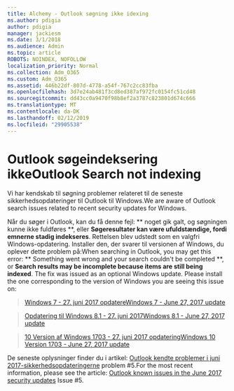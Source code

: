 ```yaml
---
title: Alchemy - Outlook søgning ikke idexing
ms.author: pdigia
author: pdigia
manager: jackiesm
ms.date: 3/1/2018
ms.audience: Admin
ms.topic: article
ROBOTS: NOINDEX, NOFOLLOW
localization_priority: Normal
ms.collection: Adm_O365
ms.custom: Adm_O365
ms.assetid: 446b22df-807d-4778-a54f-767c2cc83fba
ms.openlocfilehash: 3d7e24ab481f3cd8ed387af972fc0154fc51cd48
ms.sourcegitcommit: dd43cc0a9470f98b8ef2a3787c823801d674c666
ms.translationtype: MT
ms.contentlocale: da-DK
ms.lasthandoff: 02/12/2019
ms.locfileid: "29905538"
---
```

# <a name="outlook-search-not-indexing"></a><span data-ttu-id="1494b-102">Outlook søgeindeksering ikke</span><span class="sxs-lookup"><span data-stu-id="1494b-102">Outlook Search not indexing</span></span>

<span data-ttu-id="1494b-103">Vi har kendskab til søgning problemer relateret til de seneste sikkerhedsopdateringer til Outlook til Windows.</span><span class="sxs-lookup"><span data-stu-id="1494b-103">We are aware of Outlook search issues related to recent security updates for Windows.</span></span>
  
<span data-ttu-id="1494b-p101">Når du søger i Outlook, kan du få denne fejl: \*\* noget gik galt, og søgningen kunne ikke fuldføres \*\*, eller **Søgeresultater kan være ufuldstændige, fordi emnerne stadig indekseres**. Rettelsen blev udstedt som en valgfri Windows-opdatering. Installer den, der svarer til versionen af Windows, du oplever dette problem på:</span><span class="sxs-lookup"><span data-stu-id="1494b-p101">When searching in Outlook, you may get this error: \*\* Something went wrong and your search couldn't be completed \*\*, or **Search results may be incomplete because items are still being indexed**. The fix was issued as an optional Windows update. Please install the one corresponding to the version of Windows you are seeing this issue on:</span></span> 
  
> [<span data-ttu-id="1494b-107">Windows 7 - 27. juni 2017 opdatere</span><span class="sxs-lookup"><span data-stu-id="1494b-107">Windows 7 - June 27, 2017 update</span></span>](https://support.microsoft.com/kb/4022168.aspx)
    
> [<span data-ttu-id="1494b-108">Opdatering til Windows 8.1 - 27. juni 2017</span><span class="sxs-lookup"><span data-stu-id="1494b-108">Windows 8.1 - June 27, 2017 update</span></span>](https://support.microsoft.com/kb/4022720.aspx)
    
> [<span data-ttu-id="1494b-109">10 Version af Windows 1703 - 27. juni 2017 opdatering</span><span class="sxs-lookup"><span data-stu-id="1494b-109">Windows 10 Version 1703 - June 27, 2017 update</span></span>](https://support.microsoft.com/kb/4022716.aspx)
    
<span data-ttu-id="1494b-110">De seneste oplysninger finder du i artikel: [Outlook kendte problemer i juni 2017-sikkerhedsopdateringerne](https://support.office.com/article/Outlook-known-issues-in-the-June-2017-security-updates-3F6DBFFD-8505-492D-B19F-B3B89369ED9B.aspx) problem #5.</span><span class="sxs-lookup"><span data-stu-id="1494b-110">For the most recent information, please see the article: [Outlook known issues in the June 2017 security updates](https://support.office.com/article/Outlook-known-issues-in-the-June-2017-security-updates-3F6DBFFD-8505-492D-B19F-B3B89369ED9B.aspx) Issue #5.</span></span> 
  

